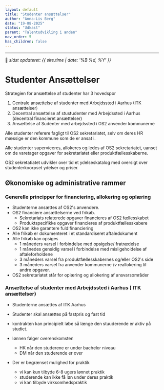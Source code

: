 ```yaml
---
layout: default
title: "Studenter ansættelser"
author: "Anna-Lis Berg"
date: "19-08-2025"
status: "Udkast" 
parent: "Talentudvikling i anden"
nav_order: 5
has_children: false
---
```

---

📆 _sidst opdateret: {{ site.time | date: '%B %d, %Y' }}_

# Studenter Ansættelser

Strategien for ansættelse af studenter har 3 hovedspor

1) Centrale ansættelse af studenter med Arbejdssted i Aarhus (ITK ansættelser)
2) Decentral ansættelse af stustudenter med Arbejdssted i Aarhus (decentral financieret ansættelser)
3) Ansættelse af Sudenter med arbejdssted i OS2 anvender kommunerne

Alle studenter referere fagligt til OS2 sekretariatet, selv om deres HR mæssige er den kommune som de er ansat i.

Alle studenter superviceres, allokeres og ledes af OS2 sekretariatet, uanset om de varetager opgaver for sekretariatet eller produktfællesskaberne.

OS2 sekretatiatet udvikler over tid et ydelseskatalog med oversigt over studenterkoorpset ydelser og priser. 

## Økonomiske og administrative rammer 

### Generelle principper for financiering, allokering og oplæring
- Studenterne ansættes af OS2's anvendere.
- OS2 financiere ansættelserne ved frikøb. 
    - Sekretariats relaterede opgaver financieres af OS2 fællesskabet
    - Produktspecifikke opgaver financieres af produktfællesskabere 
- OS2 kan ikke garantere fuld financiering
- Alle frikøb er dokumenteret i et standardiseret aftaledokument
- Alle frikøb kan opsiges  
    - 1 måneders varsel i forbindelse med opsigelse/ fratrædelse
    - 1 månedes gensidig varsel i forbindelse med misligeholdelse af aftaleforholdene
    - 3 måneders varsel fra produktfællesskabernes og/eller OS2's side
    - 3 måneders varsel fra anvender kommunerne /v reallokering til andre opgaver.
- OS2 sekretariatet står for oplæring og allokering af ansvarsområder


###  Ansættelse af studenter med Arbejdssted i Aarhus ( ITK ansættelser)
- Studenterne ansættes af ITK Aarhus

- Studenter skal ansættes på fastpris og fast tid
- kontrakten kan principielt løbe så længe den stuuderende er aktiv på studiet.

- lønnen følger overenskomsten 
  - HK når den studerene er under bachelor niveau
  - DM når den studerende er over
- Der er begrænset mulighed for praktik
  -  vi kan kun tilbyde 6-8 ugers lønnet praktik
  -  studerende kan ikke få løn under deres praktik
  -  vi kan tilbyde virksomhedspraktik